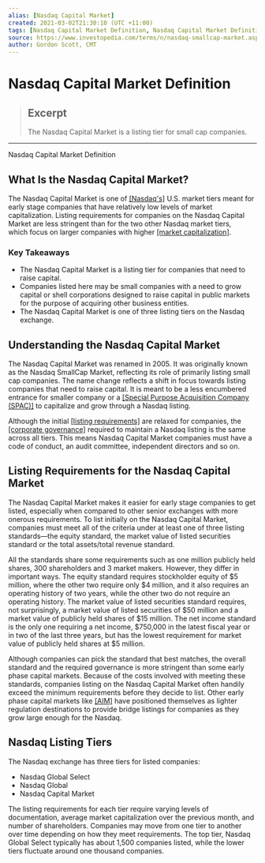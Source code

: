 ```yaml
---
alias: [Nasdaq Capital Market]
created: 2021-03-02T21:30:10 (UTC +11:00)
tags: [Nasdaq Capital Market Definition, Nasdaq Capital Market Definition]
source: https://www.investopedia.com/terms/n/nasdaq-smallcap-market.asp
author: Gordon Scott, CMT
---
```


# Nasdaq Capital Market Definition

> ## Excerpt
> The Nasdaq Capital Market is a listing tier for small cap companies.

---

Nasdaq Capital Market Definition
## What Is the Nasdaq Capital Market?

The Nasdaq Capital Market is one of [[Nasdaq's]](https://www.investopedia.com/terms/n/nasdaq.asp) U.S. market tiers meant for early stage companies that have relatively low levels of market capitalization. Listing requirements for companies on the Nasdaq Capital Market are less stringent than for the two other Nasdaq market tiers, which focus on larger companies with higher [[market capitalization]](https://www.investopedia.com/terms/m/marketcapitalization.asp).

### Key Takeaways

-   The Nasdaq Capital Market is a listing tier for companies that need to raise capital.
-   Companies listed here may be small companies with a need to grow capital or shell corporations designed to raise capital in public markets for the purpose of acquiring other business entities.
-   The Nasdaq Capital Market is one of three listing tiers on the Nasdaq exchange.

## Understanding the Nasdaq Capital Market

The Nasdaq Capital Market was renamed in 2005. It was originally known as the Nasdaq SmallCap Market, reflecting its role of primarily listing small cap companies. The name change reflects a shift in focus towards listing companies that need to raise capital. It is meant to be a less encumbered entrance for smaller company or a [[Special Purpose Acquisition Company (SPAC)]](https://www.investopedia.com/terms/s/spac.asp) to capitalize and grow through a Nasdaq listing.

Although the initial [[listing requirements]](https://www.investopedia.com/terms/l/listingrequirements.asp) are relaxed for companies, the [[corporate governance]](https://www.investopedia.com/terms/c/corporategovernance.asp) required to maintain a Nasdaq listing is the same across all tiers. This means Nasdaq Capital Market companies must have a code of conduct, an audit committee, independent directors and so on.

## Listing Requirements for the Nasdaq Capital Market

The Nasdaq Capital Market makes it easier for early stage companies to get listed, especially when compared to other senior exchanges with more onerous requirements. To list initially on the Nasdaq Capital Market, companies must meet all of the criteria under at least one of three listing standards—the equity standard, the market value of listed securities standard or the total assets/total revenue standard.

All the standards share some requirements such as one million publicly held shares, 300 shareholders and 3 market makers. However, they differ in important ways. The equity standard requires stockholder equity of $5 million, where the other two require only $4 million, and it also requires an operating history of two years, while the other two do not require an operating history. The market value of listed securities standard requires, not surprisingly, a market value of listed securities of $50 million and a market value of publicly held shares of $15 million. The net income standard is the only one requiring a net income, $750,000 in the latest fiscal year or in two of the last three years, but has the lowest requirement for market value of publicly held shares at $5 million.

Although companies can pick the standard that best matches, the overall standard and the required governance is more stringent than some early phase capital markets. Because of the costs involved with meeting these standards, companies listing on the Nasdaq Capital Market often handily exceed the minimum requirements before they decide to list. Other early phase capital markets like [[AIM]](https://www.investopedia.com/terms/a/alternative-investment-market.asp) have positioned themselves as lighter regulation destinations to provide bridge listings for companies as they grow large enough for the Nasdaq.

## Nasdaq Listing Tiers

The Nasdaq exchange has three tiers for listed companies:

-   Nasdaq Global Select
-   Nasdaq Global
-   Nasdaq Capital Market

The listing requirements for each tier require varying levels of documentation, average market capitalization over the previous month, and number of shareholders. Companies may move from one tier to another over time depending on how they meet requirements. The top tier, Nasdaq Global Select typically has about 1,500 companies listed, while the lower tiers fluctuate around one thousand companies.
